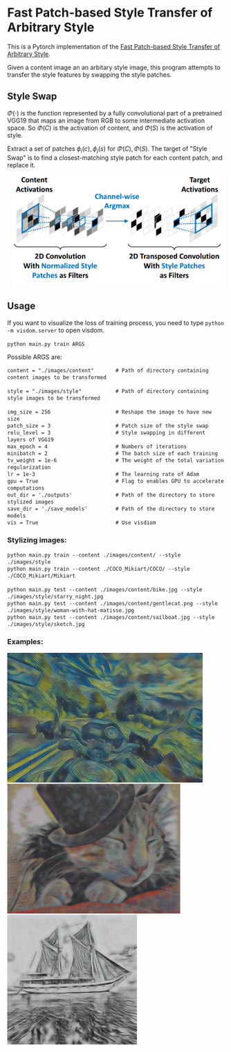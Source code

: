 #  Fast Patch-based Style Transfer of Arbitrary Style

This is a Pytorch implementation of the [Fast Patch-based Style Transfer of Arbitrary Style](https://arxiv.org/abs/1612.04337).

Given a content image an an arbitary style image, this program attempts to transfer the style features by swapping the style patches.

## Style Swap

$\Phi(\cdot)$ is the function represented by a fully convolutional part of a pretrained VGG19 that maps an image from RGB to some intermediate activation space. So $\Phi(C)$ is the activation of content, and $\Phi(S)$ is the activation of style.

Extract a set of patches $\phi_i(c), \phi_j(s)$ for  $\Phi(C), \Phi(S)$. The target of "Style Swap" is to find a closest-matching style patch for each content patch, and replace it. 

<img src="./images/Style Swap.png">

## Usage

If you want to visualize the loss of training process, you need to type `python -m visdom.server` to open visdom.

`python main.py train ARGS`

Possible ARGS are:

```
content = "./images/content"       # Path of directory containing content images to be transformed

style = "./images/style"           # Path of directory containing style images to be transformed

img_size = 256                     # Reshape the image to have new size
patch_size = 3                     # Patch size of the style swap
relu_level = 3                     # Style swapping in different layers of VGG19
max_epoch = 4                      # Numbers of iterations
minibatch = 2                      # The batch size of each training
tv_weight = 1e-6                   # The weight of the total variation regularization
lr = 1e-3                          # The learning rate of Adam
gpu = True                         # Flag to enables GPU to accelerate computations
out_dir = './outputs'              # Path of the directory to store stylized images
save_dir = './save_models'         # Path of the directory to store models
vis = True                         # Use visdiom
```

### Stylizing images:

```
python main.py train --content ./images/content/ --style ./images/style
python main.py train --content ./COCO_Mikiart/COCO/ --style ./COCO_Mikiart/Mikiart

python main.py test --content ./images/content/bike.jpg --style ./images/style/starry_night.jpg
python main.py test --content ./images/content/gentlecat.png --style ./images/style/woman-with-hat-matisse.jpg
python main.py test --content ./images/content/sailboat.jpg --style ./images/style/sketch.jpg
```

### Examples:

<img src="./outputs/bike_stylized_by_starry_night.jpg" height="300px">

<img src="./outputs/gentlecat_stylized_by_woman-with-hat-matisse.jpg" height="300px">

<img src="./outputs/sailboat_stylized_by_sketch.jpg" height="300px">



